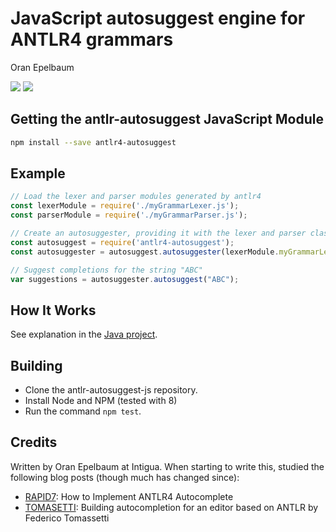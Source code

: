 JavaScript autosuggest engine for ANTLR4 grammars
=================================================
Oran Epelbaum

[<img src="https://travis-ci.org/oranoran/antlr4-autosuggest-js.svg?branch=master">](https://travis-ci.org/oranoran/antlr4-autosuggest-js ) [<img src="https://api.codacy.com/project/badge/Grade/b5195e72e90043f79d9c3cbf7e80bd1e">](https://www.codacy.com/app/oranoran/antlr4-autosuggest-js?utm_content=oranoran/antlr4-autosuggest-js&utm_campaign=Badge_Grade )


Getting the antlr-autosuggest JavaScript Module
-----------------------------------------------
```bash
npm install --save antlr4-autosuggest
```

Example
-------

```javascript
// Load the lexer and parser modules generated by antlr4
const lexerModule = require('./myGrammarLexer.js');
const parserModule = require('./myGrammarParser.js');

// Create an autosuggester, providing it with the lexer and parser classes
const autosuggest = require('antlr4-autosuggest');
const autosuggester = autosuggest.autosuggester(lexerModule.myGrammarLexer, parserModule.myGrammarParser);

// Suggest completions for the string "ABC"
var suggestions = autosuggester.autosuggest("ABC");
```

How It Works
------------
See explanation in the [Java project](https://github.com/oranoran/antlr4-autosuggest/).

Building
--------
* Clone the antlr-autosuggest-js repository.
* Install Node and NPM (tested with 8)
* Run the command `npm test`.

Credits
-------
Written by Oran Epelbaum at Intigua.
When starting to write this, studied the following blog posts (though much has changed since):

* [RAPID7](https://blog.rapid7.com/2015/06/29/how-to-implement-antlr4-autocomplete/): How to Implement ANTLR4 Autocomplete
* [TOMASETTI](https://tomassetti.me/autocompletion-editor-antlr/): Building autocompletion for an editor based on ANTLR by Federico Tomassetti
